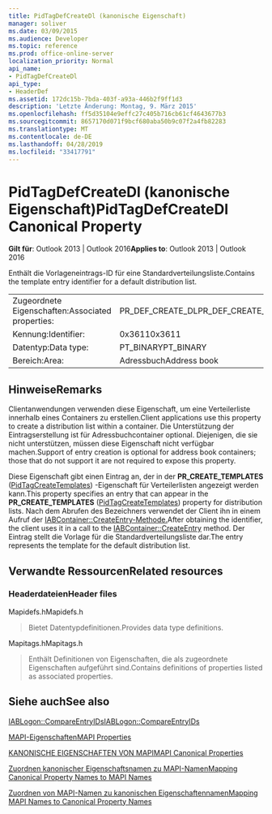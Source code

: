 ```yaml
---
title: PidTagDefCreateDl (kanonische Eigenschaft)
manager: soliver
ms.date: 03/09/2015
ms.audience: Developer
ms.topic: reference
ms.prod: office-online-server
localization_priority: Normal
api_name:
- PidTagDefCreateDl
api_type:
- HeaderDef
ms.assetid: 172dc15b-7bda-403f-a93a-446b2f9ff1d3
description: 'Letzte Änderung: Montag, 9. März 2015'
ms.openlocfilehash: ff5d35104e9effc27c405b716cb61cf4643677b3
ms.sourcegitcommit: 8657170d071f9bcf680aba50b9c07f2a4fb82283
ms.translationtype: MT
ms.contentlocale: de-DE
ms.lasthandoff: 04/28/2019
ms.locfileid: "33417791"
---
```

# <a name="pidtagdefcreatedl-canonical-property"></a><span data-ttu-id="fd7fd-103">PidTagDefCreateDl (kanonische Eigenschaft)</span><span class="sxs-lookup"><span data-stu-id="fd7fd-103">PidTagDefCreateDl Canonical Property</span></span>

  
  
<span data-ttu-id="fd7fd-104">**Gilt für**: Outlook 2013 | Outlook 2016</span><span class="sxs-lookup"><span data-stu-id="fd7fd-104">**Applies to**: Outlook 2013 | Outlook 2016</span></span> 
  
<span data-ttu-id="fd7fd-105">Enthält die Vorlageneintrags-ID für eine Standardverteilungsliste.</span><span class="sxs-lookup"><span data-stu-id="fd7fd-105">Contains the template entry identifier for a default distribution list.</span></span> 
  
|||
|:-----|:-----|
|<span data-ttu-id="fd7fd-106">Zugeordnete Eigenschaften:</span><span class="sxs-lookup"><span data-stu-id="fd7fd-106">Associated properties:</span></span>  <br/> |<span data-ttu-id="fd7fd-107">PR_DEF_CREATE_DL</span><span class="sxs-lookup"><span data-stu-id="fd7fd-107">PR_DEF_CREATE_DL</span></span>  <br/> |
|<span data-ttu-id="fd7fd-108">Kennung:</span><span class="sxs-lookup"><span data-stu-id="fd7fd-108">Identifier:</span></span>  <br/> |<span data-ttu-id="fd7fd-109">0x3611</span><span class="sxs-lookup"><span data-stu-id="fd7fd-109">0x3611</span></span>  <br/> |
|<span data-ttu-id="fd7fd-110">Datentyp:</span><span class="sxs-lookup"><span data-stu-id="fd7fd-110">Data type:</span></span>  <br/> |<span data-ttu-id="fd7fd-111">PT_BINARY</span><span class="sxs-lookup"><span data-stu-id="fd7fd-111">PT_BINARY</span></span>  <br/> |
|<span data-ttu-id="fd7fd-112">Bereich:</span><span class="sxs-lookup"><span data-stu-id="fd7fd-112">Area:</span></span>  <br/> |<span data-ttu-id="fd7fd-113">Adressbuch</span><span class="sxs-lookup"><span data-stu-id="fd7fd-113">Address book</span></span>  <br/> |
   
## <a name="remarks"></a><span data-ttu-id="fd7fd-114">Hinweise</span><span class="sxs-lookup"><span data-stu-id="fd7fd-114">Remarks</span></span>

<span data-ttu-id="fd7fd-115">Clientanwendungen verwenden diese Eigenschaft, um eine Verteilerliste innerhalb eines Containers zu erstellen.</span><span class="sxs-lookup"><span data-stu-id="fd7fd-115">Client applications use this property to create a distribution list within a container.</span></span> <span data-ttu-id="fd7fd-116">Die Unterstützung der Eintragserstellung ist für Adressbuchcontainer optional. Diejenigen, die sie nicht unterstützen, müssen diese Eigenschaft nicht verfügbar machen.</span><span class="sxs-lookup"><span data-stu-id="fd7fd-116">Support of entry creation is optional for address book containers; those that do not support it are not required to expose this property.</span></span> 
  
<span data-ttu-id="fd7fd-117">Diese Eigenschaft gibt einen Eintrag an, der in der **PR_CREATE_TEMPLATES** ([PidTagCreateTemplates](pidtagcreatetemplates-canonical-property.md)) -Eigenschaft für Verteilerlisten angezeigt werden kann.</span><span class="sxs-lookup"><span data-stu-id="fd7fd-117">This property specifies an entry that can appear in the **PR_CREATE_TEMPLATES** ([PidTagCreateTemplates](pidtagcreatetemplates-canonical-property.md)) property for distribution lists.</span></span> <span data-ttu-id="fd7fd-118">Nach dem Abrufen des Bezeichners verwendet der Client ihn in einem Aufruf der [IABContainer::CreateEntry-Methode.](iabcontainer-createentry.md)</span><span class="sxs-lookup"><span data-stu-id="fd7fd-118">After obtaining the identifier, the client uses it in a call to the [IABContainer::CreateEntry](iabcontainer-createentry.md) method.</span></span> <span data-ttu-id="fd7fd-119">Der Eintrag stellt die Vorlage für die Standardverteilungsliste dar.</span><span class="sxs-lookup"><span data-stu-id="fd7fd-119">The entry represents the template for the default distribution list.</span></span> 
  
## <a name="related-resources"></a><span data-ttu-id="fd7fd-120">Verwandte Ressourcen</span><span class="sxs-lookup"><span data-stu-id="fd7fd-120">Related resources</span></span>

### <a name="header-files"></a><span data-ttu-id="fd7fd-121">Headerdateien</span><span class="sxs-lookup"><span data-stu-id="fd7fd-121">Header files</span></span>

<span data-ttu-id="fd7fd-122">Mapidefs.h</span><span class="sxs-lookup"><span data-stu-id="fd7fd-122">Mapidefs.h</span></span>
  
> <span data-ttu-id="fd7fd-123">Bietet Datentypdefinitionen.</span><span class="sxs-lookup"><span data-stu-id="fd7fd-123">Provides data type definitions.</span></span>
    
<span data-ttu-id="fd7fd-124">Mapitags.h</span><span class="sxs-lookup"><span data-stu-id="fd7fd-124">Mapitags.h</span></span>
  
> <span data-ttu-id="fd7fd-125">Enthält Definitionen von Eigenschaften, die als zugeordnete Eigenschaften aufgeführt sind.</span><span class="sxs-lookup"><span data-stu-id="fd7fd-125">Contains definitions of properties listed as associated properties.</span></span>
    
## <a name="see-also"></a><span data-ttu-id="fd7fd-126">Siehe auch</span><span class="sxs-lookup"><span data-stu-id="fd7fd-126">See also</span></span>



[<span data-ttu-id="fd7fd-127">IABLogon::CompareEntryIDs</span><span class="sxs-lookup"><span data-stu-id="fd7fd-127">IABLogon::CompareEntryIDs</span></span>](iablogon-compareentryids.md)


[<span data-ttu-id="fd7fd-128">MAPI-Eigenschaften</span><span class="sxs-lookup"><span data-stu-id="fd7fd-128">MAPI Properties</span></span>](mapi-properties.md)
  
[<span data-ttu-id="fd7fd-129">KANONISCHE EIGENSCHAFTEN VON MAPI</span><span class="sxs-lookup"><span data-stu-id="fd7fd-129">MAPI Canonical Properties</span></span>](mapi-canonical-properties.md)
  
[<span data-ttu-id="fd7fd-130">Zuordnen kanonischer Eigenschaftsnamen zu MAPI-Namen</span><span class="sxs-lookup"><span data-stu-id="fd7fd-130">Mapping Canonical Property Names to MAPI Names</span></span>](mapping-canonical-property-names-to-mapi-names.md)
  
[<span data-ttu-id="fd7fd-131">Zuordnen von MAPI-Namen zu kanonischen Eigenschaftennamen</span><span class="sxs-lookup"><span data-stu-id="fd7fd-131">Mapping MAPI Names to Canonical Property Names</span></span>](mapping-mapi-names-to-canonical-property-names.md)

